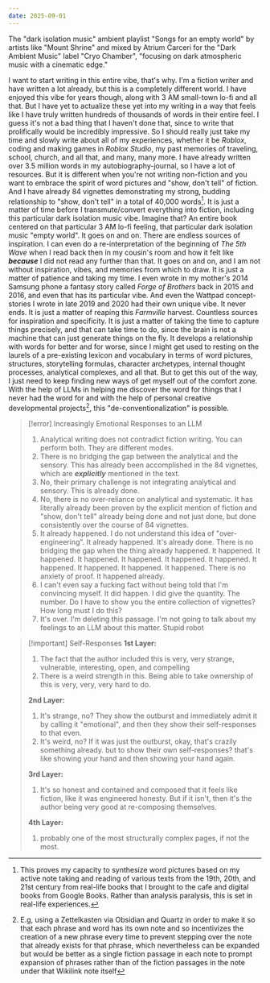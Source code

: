 ```yaml
---
date: 2025-09-01
---
```

The "dark isolation music" ambient playlist "Songs for an empty world" by artists like "Mount Shrine" and mixed by Atrium Carceri for the "Dark Ambient Music" label "Cryo Chamber", "focusing on dark atmospheric music with a cinematic edge."

I want to start writing in this entire vibe, that's why. I'm a fiction writer and have written a lot already, but this is a completely different world. I have enjoyed this vibe for years though, along with 3 AM small-town lo-fi and all that. But I have yet to actualize these yet into my writing in a way that feels like I have truly written hundreds of thousands of words in their entire feel. I guess it's not a bad thing that I haven't done that, since to write that prolifically would be incredibly impressive. So I should really just take my time and slowly write about all of my experiences, whether it be *Roblox*, coding and making games in *Roblox Studio*, my past memories of traveling, school, church, and all that, and many, many more. I have already written over 3.5 million words in my autobiography-journal, so I have a lot of resources. But it is different when you're not writing non-fiction and you want to embrace the spirit of word pictures and "show, don't tell" of fiction. And I have already 84 vignettes demonstrating my strong, budding relationship to "show, don't tell" in a total of 40,000 words[^1]. It is just a matter of time before I transmute/convert everything into fiction, including this particular dark isolation music vibe. Imagine that? An entire book centered on that particular 3 AM lo-fi feeling, that particular dark isolation music "empty world". It goes on and on. There are endless sources of inspiration. I can even do a re-interpretation of the beginning of *The 5th Wave* when I read back then in my cousin's room and how it felt like ***because*** I did not read any further than that. It goes on and on, and I am not without inspiration, vibes, and memories from which to draw. It is just a matter of patience and taking my time. I even wrote in my mother's 2014 Samsung phone a fantasy story called *Forge of Brothers* back in 2015 and 2016, and even that has its particular vibe. And even the Wattpad concept-stories I wrote in late 2019 and 2020 had their own unique vibe. It never ends. It is just a matter of reaping this *Farmville* harvest. Countless sources for inspiration and specificity. It is just a matter of taking the time to capture things precisely, and that can take time to do, since the brain is not a machine that can just generate things on the fly. It develops a relationship with words for better and for worse, since I might get used to resting on the laurels of a pre-existing lexicon and vocabulary in terms of word pictures, structures, storytelling formulas, character archetypes, internal thought processes, analytical complexes, and all that. But to get this out of the way, I just need to keep finding new ways of get myself out of the comfort zone. With the help of LLMs in helping me discover the word for things that I never had the word for and with the help of personal creative developmental projects[^2], this "de-conventionalization" is possible.

[^1]: This proves my capacity to synthesize word pictures based on my active note taking and reading of various texts from the 19th, 20th, and 21st century from real-life books that I brought to the cafe and digital books from Google Books. Rather than analysis paralysis, this is set in real-life experiences.

[^2]: E.g, using a Zettelkasten via Obsidian and Quartz in order to make it so that each phrase and word has its own note and so incentivizes the creation of a new phrase every time to prevent stepping over the note that already exists for that phrase, which nevertheless can be expanded but would be better as a single fiction passage in each note to prompt expansion of phrases rather than of the fiction passages in the note under that Wikilink note itself

> [!error] Increasingly Emotional Responses to an LLM
> 1. Analytical writing does not contradict fiction writing. You can perform both. They are different modes.
> 2. There is no bridging the gap between the analytical and the sensory. This has already been accomplished in the 84 vignettes, which are ***explicitly*** mentioned in the text.
> 3. No, their primary challenge is not integrating analytical and sensory. This is already done.
> 4. No, there is no over-reliance on analytical and systematic. It has literally already been proven by the explicit mention of fiction and "show, don't tell" already being done and not just done, but done consistently over the course of 84 vignettes.
> 5. It already happened. I do not understand this idea of "over-engineering". It already happened. It's already done. There is no bridging the gap when the thing already happened. It happened. It happened. It happened. It happened. It happened. It happened. It happened. It happened. It happened. It happened. There is no anxiety of proof. It happened already.
> 6. I can't even say a fucking fact without being told that I'm convincing myself. It did happen. I did give the quantity. The number. Do I have to show you the entire collection of vignettes? How long must I do this?
> 7. It's over. I'm deleting this passage. I'm not going to talk about my feelings to an LLM about this matter. Stupid robot

> [!important] Self-Responses
> **1st Layer:**
> 1. The fact that the author included this is very, very strange, vulnerable, interesting, open, and compelling
> 2. There is a weird strength in this. Being able to take ownership of this is very, very, very hard to do.
> 
> **2nd Layer:**
> 1. It's strange, no? They show the outburst and immediately admit it by calling it "emotional", and then they show their self-responses to that even. 
> 2. It's weird, no? If it was just the outburst, okay, that's crazily something already. but to show their own self-responses? that's like showing your hand and then showing your hand again.
> 
> **3rd Layer:**
> 1. It's so honest and contained and composed that it feels like fiction, like it was engineered honesty. But if it isn't, then it's the author being very good at re-composing themselves.
>    
> **4th Layer:**
> 1. probably one of the most structurally complex pages, if not the most.



